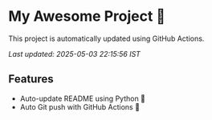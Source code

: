 # My Awesome Project 🚀

This project is automatically updated using GitHub Actions.

_Last updated: 2025-05-03 22:15:56 IST_

## Features
- Auto-update README using Python 🐍
- Auto Git push with GitHub Actions 🤖
